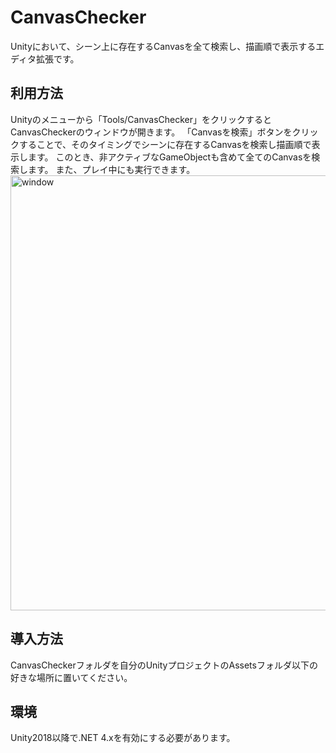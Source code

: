 # CanvasChecker
Unityにおいて、シーン上に存在するCanvasを全て検索し、描画順で表示するエディタ拡張です。

## 利用方法
Unityのメニューから「Tools/CanvasChecker」をクリックするとCanvasCheckerのウィンドウが開きます。
「Canvasを検索」ボタンをクリックすることで、そのタイミングでシーンに存在するCanvasを検索し描画順で表示します。
このとき、非アクティブなGameObjectも含めて全てのCanvasを検索します。
また、プレイ中にも実行できます。
<img width="696" alt="window" src="https://user-images.githubusercontent.com/5344714/54475907-67e6e900-483a-11e9-96e2-c5fecaa68b6c.png">

## 導入方法
CanvasCheckerフォルダを自分のUnityプロジェクトのAssetsフォルダ以下の好きな場所に置いてください。

## 環境
Unity2018以降で.NET 4.xを有効にする必要があります。

